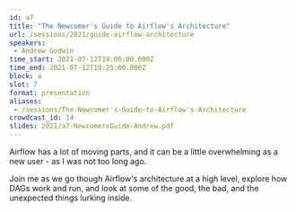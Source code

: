 ```yaml
---
id: a7
title: "The Newcomer's Guide to Airflow's Architecture"
url: /sessions/2021/guide-airflow-architecture
speakers:
 - Andrew Godwin
time_start: 2021-07-12T19:00:00.000Z
time_end: 2021-07-12T19:25:00.000Z
block: a
slot: 7
format: presentation
aliases:
 - /sessions/The-Newcomer's-Guide-to-Airflow's-Architecture
crowdcast_id: 14
slides: 2021/a7-NewcomersGuide-Andrew.pdf
---
```


Airflow has a lot of moving parts, and it can be a little overwhelming as a new user - as I was not too long ago.

 Join me as we go though Airflow's architecture at a high level, explore how DAGs work and run, and look at some of the good, the bad, and the unexpected things lurking inside.
